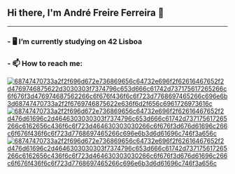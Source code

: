 ## Hi there, I'm André Freire Ferreira 👋

-------

### - 🖥️ I’m currently studying on 42 Lisboa
      
      
### - 📫 How to reach me:   
[![68747470733a2f2f696d672e736869656c64732e696f2f62616467652f2d4769746875622d3030303f7374796c653d666c61742d737175617265266c6f676f3d476974687562266c6f676f436f6c6f723d7768697465266c696e6b3d68747470733a2f2f6769746875622e636f6d2f656c6961726973616c](https://user-images.githubusercontent.com/100360644/157726141-08a407cf-5feb-4b67-8fad-dfe09c1a3e7a.svg)
](https://github.com/anfreire)
[![68747470733a2f2f696d672e736869656c64732e696f2f62616467652f2d476d61696c2d4646303030303f7374796c653d666c61742d737175617265266c6162656c436f6c6f723d464630303030266c6f676f3d676d61696c266c6f676f436f6c6f723d7768697465266c696e6b3d6d61696c746f3a656c](https://user-images.githubusercontent.com/100360644/157726103-347b3da2-9720-4527-9fb7-17bf0b7eedbe.svg)
](mailto:anfreire@student.42lisboa.com)
[![68747470733a2f2f696d672e736869656c64732e696f2f62616467652f2d476d61696c2d4646303030303f7374796c653d666c61742d737175617265266c6162656c436f6c6f723d464630303030266c6f676f3d676d61696c266c6f676f436f6c6f723d7768697465266c696e6b3d6d61696c746f3a656c](https://user-images.githubusercontent.com/100360644/157727905-b10d4822-cbb1-4b8b-bf8a-ec5c3c249fd5.jpg)
](https://www.instagram.com/andreff2k/)




